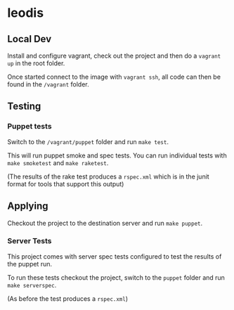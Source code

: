 # leodis

## Local Dev

Install and configure vagrant, check out the project and then do a `vagrant up` in the root folder.

Once started connect to the image with `vagrant ssh`, all code can then be found in the `/vagrant` folder.

## Testing

### Puppet tests

Switch to the `/vagrant/puppet` folder and run `make test`.

This will run puppet smoke and spec tests. You can run individual tests with `make smoketest` and `make raketest`.

(The results of the rake test produces a `rspec.xml` which is in the junit format for tools that support this output)

## Applying

Checkout the project to the destination server and run `make puppet`.

### Server Tests

This project comes with server spec tests configured to test the results of the puppet run.

To run these tests checkout the project, switch to the `puppet` folder and run `make serverspec`.

(As before the test produces a `rspec.xml`)
